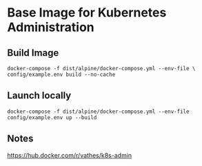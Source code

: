 # Base Image for Kubernetes Administration

## Build Image

`docker-compose -f dist/alpine/docker-compose.yml --env-file \
    config/example.env build --no-cache`

## Launch locally


`docker-compose -f dist/alpine/docker-compose.yml --env-file config/example.env up --build`


## Notes

https://hub.docker.com/r/vathes/k8s-admin
